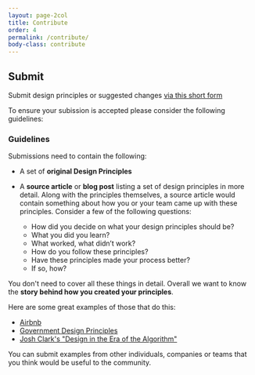 ```yaml
---
layout: page-2col
title: Contribute
order: 4
permalink: /contribute/
body-class: contribute
---
```

## Submit 
Submit design principles or suggested changes [via this short form](https://zursayc0713.typeform.com/to/DTkTul82)

To ensure your subission is accepted please consider the following guidelines:

### Guidelines

Submissions need to contain the following:

* A set of **original Design Principles**
* A **source article** or **blog post** listing a set of design principles in more detail. Along with the principles themselves, a source article would contain something about how you or your team came up with these principles. Consider a few of the following questions:

  - How did you decide on what your design principles should be?
  - What you did you learn?
  - What worked, what didn’t work?
  - How do you follow these principles?
  - Have these principles made your process better?
  - If so, how?

You don't need to cover all these things in detail. Overall we want to know the **story behind how you created your principles**.

Here are some great examples of those that do this:

* [Airbnb](https://airbnb.design/the-way-we-build/)
* [Government Design Principles](https://www.gov.uk/guidance/government-design-principles)
* [Josh Clark's "Design in the Era of the Algorithm"](https://bigmedium.com/speaking/design-in-the-era-of-the-algorithm.html)

You can submit examples from other individuals, companies or teams that you think would be useful to the community.

